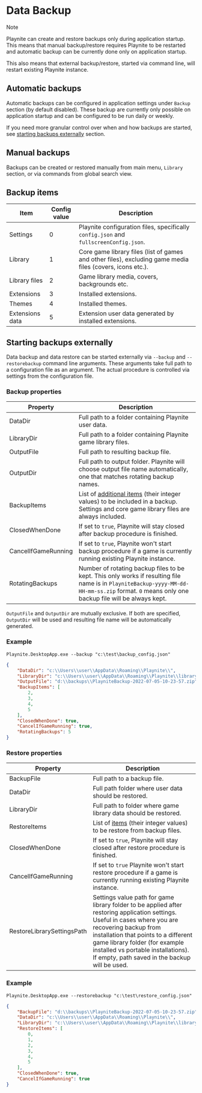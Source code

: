 # Data Backup

> [!NOTE]
> Playnite can create and restore backups only during application startup. This means that manual backup/restore requires Playnite to be restarted and automatic backup can be currently done only on application startup.
>
> This also means that external backup/restore, started via command line, will restart existing Playnite instance.

## Automatic backups

Automatic backups can be configured in application settings under `Backup` section (by default disabled). These backup are currently only possible on application startup and can be configured to be run daily or weekly.

If you need more granular control over when and how backups are started, see [starting backups externally](#starting-backups-externally) section.

## Manual backups

Backups can be created or restored manually from main menu, `Library` section, or via commands from global search view.

## Backup items

| Item | Config value | Description |
| -- | -- | -- | 
| Settings | 0 | Playnite configuration files, specifically `config.json` and `fullscreenConfig.json`. |
| Library | 1 | Core game library files (list of games and other files), excluding game media files (covers, icons etc.). |
| Library files | 2 | Game library media, covers, backgrounds etc. |
| Extensions | 3 | Installed extensions. |
| Themes | 4 | Installed themes. |
| Extensions data | 5 | Extension user data generated by installed extensions. |

## Starting backups externally

Data backup and data restore can be started externally via `--backup` and `--restorebackup` command line arguments. These arguments take full path to a configuration file as an argument. The actual procedure is controlled via settings from the configuration file.

### Backup properties

| Property | Description |
| -- | -- |
| DataDir | Full path to a folder containing Playnite user data. |
| LibraryDir | Full path to a folder containing Playnite game library files. |
| OutputFile | Full path to resulting backup file. |
| OutputDir | Full path to output folder. Playnite will choose output file name automatically, one that matches rotating backup names. |
| BackupItems | List of [additional items](#backup-items) (their integer values) to be included in a backup. Settings and core game library files are always included. |
| ClosedWhenDone | If set to `true`, Playnite will stay closed after backup procedure is finished. |
| CancelIfGameRunning | If set to `true`, Playnite won't start backup procedure if a game is currently running existing Playnite instance. |
| RotatingBackups | Number of rotating backup files to be kept. This only works if resulting file name is in `PlayniteBackup-yyyy-MM-dd-HH-mm-ss.zip` format. `0` means only one backup file will be always kept. |

`OutputFile` and `OutputDir` are mutually exclusive. If both are specified, `OutputDir` will be used and resulting file name will be automatically generated.

### Example

```
Playnite.DesktopApp.exe --backup "c:\test\backup_config.json"
```

```json
{
    "DataDir": "c:\\Users\\user\\AppData\\Roaming\\Playnite\\",
    "LibraryDir": "c:\\Users\\user\\AppData\\Roaming\\Playnite\\library",
    "OutputFile": "d:\\backups\\PlayniteBackup-2022-07-05-10-23-57.zip",
    "BackupItems": [
        2,
        3,
        4,
        5
    ],
    "ClosedWhenDone": true,
    "CancelIfGameRunning": true,
    "RotatingBackups": 5
}
```

### Restore properties

| Property | Description |
| -- | -- |
| BackupFile | Full path to a backup file. |
| DataDir | Full path folder where user data should be restored. |
| LibraryDir | Full path to folder where game library data should be restored. |
| RestoreItems | List of [items](#backup-items) (their integer values) to be restore from backup files. |
| ClosedWhenDone | If set to `true`, Playnite will stay closed after restore procedure is finished. |
| CancelIfGameRunning | If set to `true` Playnite won't start restore procedure if a game is currently running existing Playnite instance. |
| RestoreLibrarySettingsPath | Settings value path for game library folder to be applied after restoring application settings. Useful in cases where you are recovering backup from installation that points to a different game library folder (for example installed vs portable installations). If empty, path saved in the backup will be used. |

### Example

```
Playnite.DesktopApp.exe --restorebackup "c:\test\restore_config.json"
```

```json
{
    "BackupFile": "d:\\backups\\PlayniteBackup-2022-07-05-10-23-57.zip",
    "DataDir": "c:\\Users\\user\\AppData\\Roaming\\Playnite\\",
    "LibraryDir": "c:\\Users\\user\\AppData\\Roaming\\Playnite\\library",
    "RestoreItems": [
        0,
        1,
        2,
        3,
        4,
        5
    ],
    "ClosedWhenDone": true,
    "CancelIfGameRunning": true
}
```